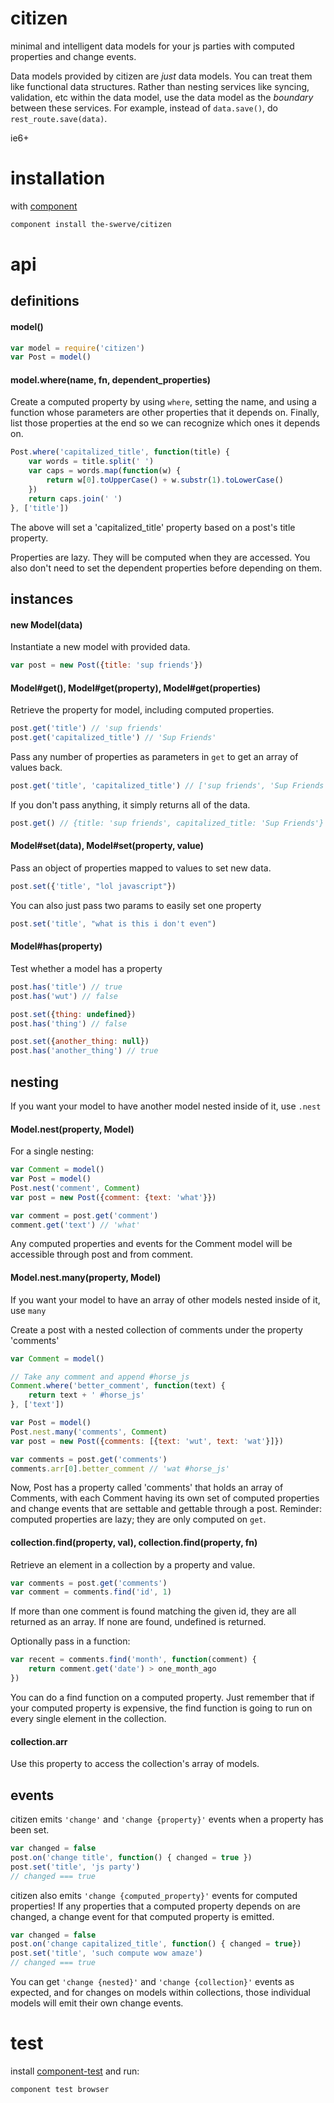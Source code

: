 # citizen

minimal and intelligent data models for your js parties with computed properties and change events.

Data models provided by citizen are _just_ data models. You can treat them like
functional data structures. Rather than nesting services like syncing,
validation, etc within the data model, use the data model as the _boundary_
between these services. For example, instead of `data.save()`, do
`rest_route.save(data)`.

ie6+

# installation

with [component](https://github.com/component/component)

```sh
component install the-swerve/citizen
```

# api

## definitions

#### model()

```js
var model = require('citizen')
var Post = model()
```

#### model.where(name, fn, dependent_properties)

Create a computed property by using `where`, setting the name, and using a
function whose parameters are other properties that it depends on. Finally, list those properties at the end so we can recognize which ones it depends on.

```js
Post.where('capitalized_title', function(title) {
	var words = title.split(' ')
	var caps = words.map(function(w) {
		return w[0].toUpperCase() + w.substr(1).toLowerCase()
	})
	return caps.join(' ')
}, ['title'])
```

The above will set a 'capitalized_title' property based on a post's title property.

Properties are lazy. They will be computed when they are accessed. You also don't need to set the dependent properties before depending on them.

## instances

#### new Model(data)

Instantiate a new model with provided data.

```js
var post = new Post({title: 'sup friends'})
```

#### Model#get(), Model#get(property), Model#get(properties)

Retrieve the property for model, including computed properties.

```js
post.get('title') // 'sup friends'
post.get('capitalized_title') // 'Sup Friends'
```

Pass any number of properties as parameters in `get` to get an array of values back.

```js
post.get('title', 'capitalized_title') // ['sup friends', 'Sup Friends']
```

If you don't pass anything, it simply returns all of the data.

```js
post.get() // {title: 'sup friends', capitalized_title: 'Sup Friends'}
```

#### Model#set(data), Model#set(property, value)

Pass an object of properties mapped to values to set new data.

```js
post.set({'title', "lol javascript"})
```

You can also just pass two params to easily set one property

```js
post.set('title', "what is this i don't even")
```

#### Model#has(property)

Test whether a model has a property

```js
post.has('title') // true
post.has('wut') // false

post.set({thing: undefined})
post.has('thing') // false

post.set({another_thing: null})
post.has('another_thing') // true
```

## nesting

If you want your model to have another model nested inside of it, use `.nest`

#### Model.nest(property, Model)

For a single nesting:

```js
var Comment = model()
var Post = model()
Post.nest('comment', Comment)
var post = new Post({comment: {text: 'what'}})

var comment = post.get('comment')
comment.get('text') // 'what'
```

Any computed properties and events for the Comment model will be accessible through post and from comment.

#### Model.nest.many(property, Model)

If you want your model to have an array of other models nested inside of it, use `many`

Create a post with a nested collection of comments under the property 'comments'

```js
var Comment = model()

// Take any comment and append #horse_js
Comment.where('better_comment', function(text) {
	return text + ' #horse_js'
}, ['text'])

var Post = model()
Post.nest.many('comments', Comment)
var post = new Post({comments: [{text: 'wut', text: 'wat'}]})

var comments = post.get('comments')
comments.arr[0].better_comment // 'wat #horse_js'
```

Now, Post has a property called 'comments' that holds an array of Comments, with each Comment having its own set of computed properties and change events that are settable and gettable through a post. Reminder: computed properties are lazy; they are only computed on `get`.

#### collection.find(property, val), collection.find(property, fn)

Retrieve an element in a collection by a property and value.

```js
var comments = post.get('comments')
var comment = comments.find('id', 1)
```

If more than one comment is found matching the given id, they are all returned as an array. If none are found, undefined is returned.

Optionally pass in a function:

```js
var recent = comments.find('month', function(comment) {
	return comment.get('date') > one_month_ago
})
```

You can do a find function on a computed property. Just remember that if your computed property is expensive, the find function is going to run on every single element in the collection.

#### collection.arr

Use this property to access the collection's array of models.

## events

citizen emits `'change'` and `'change {property}'` events when a property has been set.

```js
var changed = false
post.on('change title', function() { changed = true })
post.set('title', 'js party')
// changed === true
```

citizen also emits `'change {computed_property}'` events for computed properties! If any properties that a computed property depends on are changed, a change event for that computed property is emitted.

```js
var changed = false
post.on('change capitalized_title', function() { changed = true})
post.set('title', 'such compute wow amaze')
// changed === true
```

You can get `'change {nested}'` and `'change {collection}'` events as expected, and for changes on models within collections, those individual models will emit their own change events.

# test

install [component-test](https://github.com/MatthewMueller/component-test) and run:

```js
component test browser
```
